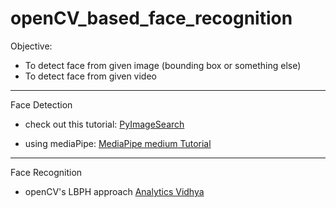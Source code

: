 # openCV_based_face_recognition

Objective:

* To detect face from given image (bounding box or something else)
* To detect face from given video 

---

Face Detection

* check out this tutorial: [PyImageSearch](https://pyimagesearch.com/2021/04/05/opencv-face-detection-with-haar-cascades/)

* using mediaPipe: [MediaPipe medium Tutorial](https://medium.com/mlearning-ai/detecting-face-at-30-fps-on-cpu-on-mediapipe-python-dda264e26f20)

---

Face Recognition

* openCV's LBPH approach [Analytics Vidhya](https://www.analyticsvidhya.com/blog/2021/07/understanding-face-recognition-using-lbph-algorithm/)
